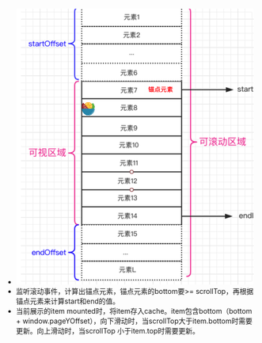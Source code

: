 - ![image.png](../assets/image_1665217167405_0.png)
- 监听滚动事件，计算出锚点元素，锚点元素的bottom要>= scrollTop，再根据锚点元素来计算start和end的值。
- 当前展示的item mounted时，将item存入cache。item包含bottom（bottom +  window.pageYOffset），向下滑动时，当scrollTop大于item.bottom时需要更新。向上滑动时，当scrollTop 小于item.top时需要更新。